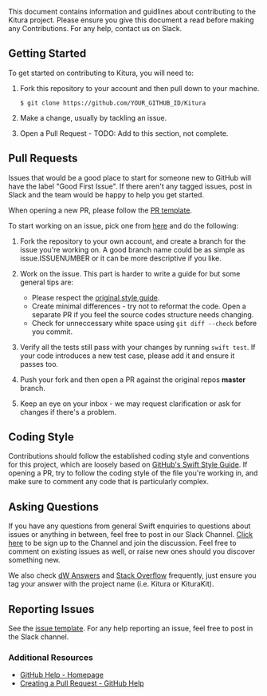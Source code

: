 This document contains information and guidlines about contributing to the Kitura project. Please ensure you give this document a read before making any Contributions. For any help, contact us on Slack.

## Getting Started

To get started on contributing to Kitura, you will need to:

1. Fork this repository to your account and then pull down to your machine.

   `$ git clone https://github.com/YOUR_GITHUB_ID/Kitura`

2. Make a change, usually by tackling an issue.

3. Open a Pull Request - TODO: Add to this section, not complete.

## Pull Requests

Issues that would be a good place to start for someone new to GitHub will have the label "Good First Issue". If there aren't any tagged issues, post in Slack and the team would be happy to help you get started.

 When opening a new PR, please follow the [PR template](PULL_REQUEST_TEMPLATE.md).

To start working on an issue, pick one from [here](https://github.com/IBM-Swift/Kitura/issues) and do the following:

1. Fork the repository to your own account, and create a branch for the issue you're working on. A good branch name could be as simple as issue.ISSUENUMBER or it can be more descriptive if you like.

2. Work on the issue. This part is harder to write a guide for but some general tips are:

   * Please respect the [original style guide](https://github.com/github/swift-style-guide).
   * Create minimal differences - try not to reformat the code. Open a separate PR if you feel the source codes structure needs changing.
   * Check for unneccessary white space using `git diff --check` before you commit.

3. Verify all the tests still pass with your changes by running `swift test`. If your code introduces a new test case, please add it and ensure it passes too.

4. Push your fork and then open a PR against the original repos **master** branch.

5. Keep an eye on your inbox - we may request clarification or ask for changes if there's a problem.

## Coding Style

Contributions should follow the established coding style and conventions for this project,
which are loosely based on [GitHub's Swift Style Guide](https://github.com/github/swift-style-guide). If opening a PR, try to follow the coding style of the file you're working in, and make sure to comment any code that is particularly complex.

## Asking Questions

If you have any questions from general Swift enquiries to questions about issues or anything in between, feel free to post in our Slack Channel. [Click here](http://swift-at-ibm-slack.mybluemix.net/) to be sign up to the Channel and join the discussion. Feel free to comment on existing issues as well, or raise new ones should you discover something new.

We also check [dW Answers](https://developer.ibm.com/answers/smart-spaces/213/swift.htmlindex.html) and [Stack Overflow](https://www.stackoverflow.com) frequently, just ensure you tag your answer with the project name (i.e. Kitura or KituraKit).

## Reporting Issues

See the [issue template](ISSUE_TEMPLATE.md). For any help reporting an issue, feel free to post in the Slack channel.

### Additional Resources

* [GitHub Help - Homepage](https://help.github.com)
* [Creating a Pull Request - GitHub Help](https://help.github.com/articles/creating-a-pull-request/)

